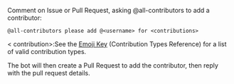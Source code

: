 Comment on Issue or Pull Request, asking @all-contributors to add a contributor:

```
@all-contributors please add @<username> for <contributions>
```

< contribution>:See the [Emoji Key](https://allcontributors.org/docs/en/emoji-key) (Contribution Types Reference) for a list of valid contribution types.

The bot will then create a Pull Request to add the contributor, then reply with the pull request details.